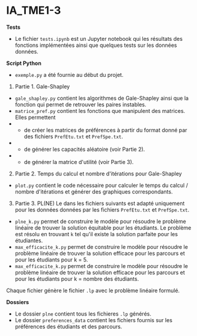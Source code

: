# IA_TME1-3

**Tests**

- Le fichier `tests.ipynb` est un Jupyter notebook qui les résultats des fonctions implémentées ainsi que quelques tests sur les données données.

**Script Python**

- `exemple.py` a été fournie au début du projet.

1. Partie 1. Gale-Shapley

- `gale_shapley.py` contient les algorithmes de Gale-Shapley ainsi que la fonction qui permet de retrouver les paires instables.
- `matrice_pref.py` contient les fonctions que manipulent des matrices. Elles permettent
- - de créer les matrices de préférences à partir du format donné par des fichiers `PrefEtu.txt` et `PrefSpe.txt`.
- - de générer les capacités aléatoire (voir Partie 2).
- - de générer la matrice d'utilité (voir Partie 3).

2. Partie 2. Temps du calcul et nombre d'itérations pour Gale-Shapley

- `plot.py` contient le code nécessaire pour calculer le temps du calcul / nombre d'itérations et générer des graphiques correspondants.

3. Partie 3. PL(NE)
   Le dans les fichiers suivants est adapté uniquement pour les données données par les fichiers `PrefEtu.txt` et `PrefSpe.txt`.

- `plne_k.py` permet de construire le modèle pour résoudre le problème linéaire de trouver la solution équitable pour les étudiants. Le problème est résolu en trouvant `k` tel qu'il existe la solution parfaite pour les étudiantes.
- `max_efficacite_k.py` permet de construire le modèle pour résoudre le problème linéaire de trouver la solution efficace pour les parcours et pour les étudiants pour k = 5.
- `max_efficacite_k.py` permet de construire le modèle pour résoudre le problème linéaire de trouver la solution efficace pour les parcours et pour les étudiants pour k = nombre des étudiants.

Chaque fichier génère le fichier `.lp` avec le problème linéaire formulé.

**Dossiers**

- Le dossier `plne` contient tous les fichieres `.lp` générés.
- Le dossier `preferences_data` contient les fichiers fournis sur les préférences des étudiants et des parcours.
